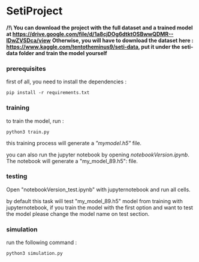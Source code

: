 # SetiProject

__/!\ You can download the project with the full dataset and a trained model at https://drive.google.com/file/d/1a8cjDOg6dtktOSBwwQDMR--lDwZVSDca/view__
__Otherwise, you will have to download the dataset here : https://www.kaggle.com/tentotheminus9/seti-data, put it under the seti-data folder and train the model yourself__


### prerequisites

first of all, you need to install the dependencies : 

```
pip install -r requirements.txt
```


### training

to train the model, run :

```
python3 train.py
```

this training process will generate a _"mymodel.h5"_ file.

you can also run the jupyter notebook by opening _notebookVersion.ipynb_. The notebook will generate a "my_model_89.h5": file.


### testing

Open "notebookVersion_test.ipynb" with jupyternotebook and run all cells.

by default this task will test "my_model_89.h5" model from training with jupyternotebook, if you train the model with the first option and want to test the model please change the model name on test section.

### simulation

run the following command :

```
python3 simulation.py
```
